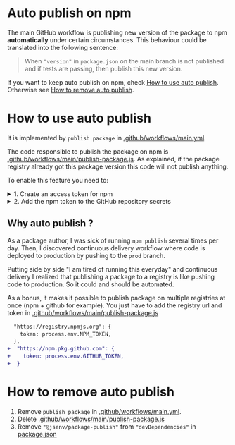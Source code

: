# Auto publish on npm

The main GitHub workflow is publishing new version of the package to npm **automatically** under certain circumstances. This behaviour could be translated into the following sentence:

> When `"version"` in `package.json` on the main branch is not published and if tests are passing, then publish this new version.

If you want to keep auto publish on npm, check [How to use auto publish](#how-to-use-auto-publish). Otherwise see [How to remove auto publish](#how-to-remove-auto-publish).

# How to use auto publish

It is implemented by `publish package` in [.github/workflows/main.yml](../../.github/workflows/main.yml#62).

The code responsible to publish the package on npm is [.github/workflows/main/publish-package.js](../../.github/workflows/main/publish-package.js). As explained, if the package registry already got this package version this code will not publish anything.

To enable this feature you need to:

<details>
  <summary>1. Create an access token for npm</summary>

It is documented in [Creating and viewing access tokens](https://docs.npmjs.com/creating-and-viewing-access-tokens)

</details>

<details>
  <summary>2. Add the npm token to the GitHub repository secrets</summary>

It is documented in [Creating encrypted secrets for a repository](https://docs.github.com/en/actions/reference/encrypted-secrets#creating-encrypted-secrets-for-a-repository).

The result looks like this:

![stuff](./secrets_github.png)

The secret name must be `NPM_TOKEN` or you need to update `secrets.NPM_TOKEN` in [.github/workflows/main.yml](../../.github/workflows/main.yml#L65)

</details>

## Why auto publish ?

As a package author, I was sick of running `npm publish` several times per day. Then, I discovered continuous delivery workflow where code is deployed to production by pushing to the `prod` branch.

Putting side by side "I am tired of running this everyday" and continuous delivery I realized that publishing a package to a registry is like pushing code to production. So it could and should be automated.

As a bonus, it makes it possible to publish package on multiple registries at once (npm + github for example). You just have to add the registry url and token in [.github/workflows/main/publish-package.js](../../.github/workflows/main/publish-package.js)

```diff
  "https://registry.npmjs.org": {
    token: process.env.NPM_TOKEN,
  },
+  "https://npm.pkg.github.com": {
+    token: process.env.GITHUB_TOKEN,
+  }
```

# How to remove auto publish

1. Remove `publish package` in [.github/workflows/main.yml](../../.github/workflows/main.yml#62).
2. Delete [.github/workflows/main/publish-package.js](../../.github/workflows/main/publish-package.js)
3. Remove `"@jsenv/package-publish"` from `"devDependencies"` in [package.json](../../package.json#L62)
